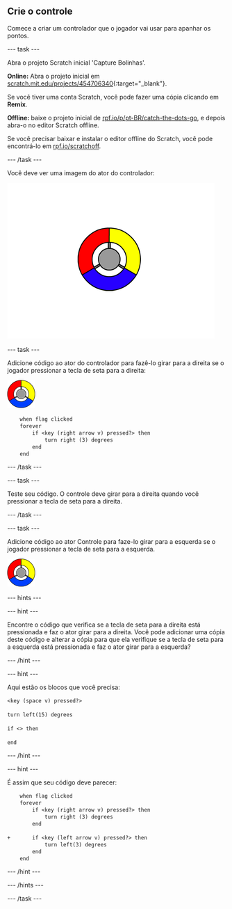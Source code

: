 ## Crie o controle

Comece a criar um controlador que o jogador vai usar para apanhar os pontos.

--- task ---

Abra o projeto Scratch inicial 'Capture Bolinhas'.

**Online:** Abra o projeto inicial em [scratch.mit.edu/projects/454706340](https://scratch.mit.edu/projects/454706340){:target="_blank"}.

Se você tiver uma conta Scratch, você pode fazer uma cópia clicando em **Remix**.

**Offline:** baixe o projeto inicial de [rpf.io/p/pt-BR/catch-the-dots-go](https://rpf.io/p/pt-BR/catch-the-dots-go), e depois abra-o no editor Scratch offline.

Se você precisar baixar e instalar o editor offline do Scratch, você pode encontrá-lo em [rpf.io/scratchoff](https://rpf.io/scratchoff).

--- /task ---

Você deve ver uma imagem do ator do controlador:

![captura de tela](images/dots-controller.png)

--- task ---

Adicione código ao ator do controlador para fazê-lo girar para a direita se o jogador pressionar a tecla de seta para a direita:

![Ator Controle](images/controller-sprite.png)

```blocks3
    when flag clicked
    forever
        if <key (right arrow v) pressed?> then
            turn right (3) degrees
        end
    end
```

--- /task ---

--- task ---

Teste seu código. O controle deve girar para a direita quando você pressionar a tecla de seta para a direita.

--- /task ---

--- task ---

Adicione código ao ator Controle para faze-lo girar para a esquerda se o jogador pressionar a tecla de seta para a esquerda.

![Ator Controle](images/controller-sprite.png)

--- hints ---


--- hint ---

Encontre o código que verifica se a tecla de seta para a direita está pressionada e faz o ator girar para a direita. Você pode adicionar uma cópia deste código e alterar a cópia para que ela verifique se a tecla de seta para a esquerda está pressionada e faz o ator girar para a esquerda?

--- /hint ---

--- hint ---

Aqui estão os blocos que você precisa:

```blocks3
<key (space v) pressed?>

turn left(15) degrees

if <> then

end
```

--- /hint ---

--- hint ---

É assim que seu código deve parecer:

```blocks3
    when flag clicked
    forever
        if <key (right arrow v) pressed?> then
            turn right (3) degrees
        end

+       if <key (left arrow v) pressed?> then
            turn left(3) degrees
        end
    end
```

--- /hint ---

--- /hints ---

--- /task ---
